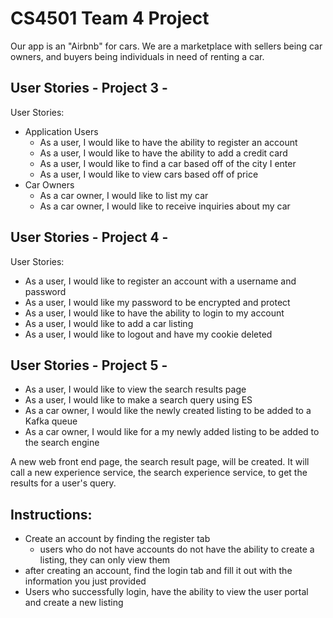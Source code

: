 # CS4501 Team 4 Project

Our app is an "Airbnb" for cars. We are a marketplace with sellers being car owners, and buyers being individuals in need of renting a car. 

## User Stories - Project 3 - 
User Stories:
- Application Users
  - As a user, I would like to have the ability to register an account
  - As a user, I would like to have the ability to add a credit card
  - As a user, I would like to find a car based off of the city I enter
  - As a user, I would like to view cars based off of price
- Car Owners
  - As a car owner, I would like to list my car
  - As a car owner, I would like to receive inquiries about my car

## User Stories - Project 4 - 
User Stories:
- As a user, I would like to register an account with a username and password
- As a user, I would like my password to be encrypted and protect
- As a user, I would like to have the ability to login to my account
- As a user, I would like to add a car listing
- As a user, I would like to logout and have my cookie deleted

## User Stories - Project 5 - 
- As a user, I would like to view the search results page
- As a user, I would like to make a search query using ES
- As a car owner, I would like the newly created listing to be added to a Kafka queue
- As a car owner, I would like for a my newly added listing to be added to the search engine


A new web front end page, the search result page, will be created. It will call a new experience service, the search experience service, to get the results for a user's query.


## Instructions:
- Create an account by finding the register tab
	- users who do not have accounts do not have the ability to create a listing, they can only view them
- after creating an account, find the login tab and fill it out with the information you just provided
- Users who successfully login, have the ability to view the user portal and create a new listing
